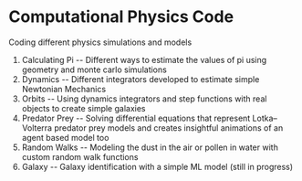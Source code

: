 # Computational Physics Code
Coding different physics simulations and models
1) Calculating Pi -- Different ways to estimate the values of pi using geometry and monte carlo simulations
2) Dynamics -- Different integrators developed to estimate simple Newtonian Mechanics
3) Orbits -- Using dynamics integrators and step functions with real objects to create simple galaxies
4) Predator Prey -- Solving differential equations that represent Lotka–Volterra predator prey models and creates insightful animations of an agent based model too
5) Random Walks -- Modeling the dust in the air or pollen in water with custom random walk functions
6) Galaxy -- Galaxy identification with a simple ML model (still in progress) 
